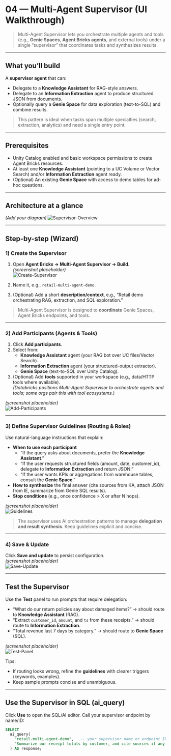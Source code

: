 # 04 — Multi-Agent Supervisor (UI Walkthrough)

> Multi-Agent Supervisor lets you orchestrate multiple agents and tools (e.g., **Genie Spaces**, **Agent Bricks agents**, and external tools) under a single “supervisor” that coordinates tasks and synthesizes results. 

---

## What you’ll build

A **supervisor agent** that can:
- Delegate to a **Knowledge Assistant** for RAG-style answers.
- Delegate to an **Information Extraction** agent to produce structured JSON from documents. 
- Optionally query a **Genie Space** for data exploration (text-to-SQL) and combine results. 

> This pattern is ideal when tasks span multiple specialties (search, extraction, analytics) and need a single entry point.

---

## Prerequisites

- Unity Catalog enabled and basic workspace permissions to create Agent Bricks resources. 
- At least one **Knowledge Assistant** (pointing to a UC Volume or Vector Search) and/or **Information Extraction** agent ready. 
- (Optional) An existing **Genie Space** with access to demo tables for ad-hoc questions.

---

## Architecture at a glance


*(Add your diagram)*
![Supervisor-Overview](assets/multi-agent/overview.png)

---

## Step-by-step (Wizard)

### 1) Create the Supervisor
1. Open **Agent Bricks → Multi-Agent Supervisor → Build**.  
   *(screenshot placeholder)*  
   ![Create-Supervisor](assets/multi-agent/step1-build.png)

2. Name it, e.g., `retail-multi-agent-demo`.  
3. (Optional) Add a short **description/context**, e.g., “Retail demo orchestrating RAG, extraction, and SQL exploration.”

> Multi-Agent Supervisor is designed to **coordinate** Genie Spaces, Agent Bricks endpoints, and tools. 

---

### 2) Add Participants (Agents & Tools)
1. Click **Add participants**.  
2. Select from:
   - **Knowledge Assistant** agent (your RAG bot over UC files/Vector Search). 
   - **Information Extraction** agent (your structured-output extractor).  
   - **Genie Space** (text-to-SQL over Unity Catalog). 
3. (Optional) Add **tools** supported in your workspace (e.g., data/HTTP tools where available).  
   *(Databricks positions Multi-Agent Supervisor to orchestrate agents and tools; some orgs pair this with tool ecosystems.)*

*(screenshot placeholder)*  
![Add-Participants](assets/multi-agent/step2-participants.png)

---

### 3) Define Supervisor Guidelines (Routing & Roles)
Use natural-language instructions that explain:
- **When to use each participant**  
  - “If the query asks about documents, prefer the **Knowledge Assistant**.”  
  - “If the user requests structured fields (amount, date, customer_id), delegate to **Information Extraction** and return JSON.”  
  - “If the user wants KPIs or aggregations from warehouse tables, consult the **Genie Space**.”
- **How to synthesize** the final answer (cite sources from KA, attach JSON from IE, summarize from Genie SQL results).
- **Stop conditions** (e.g., once confidence > X or after N hops).

*(screenshot placeholder)*  
![Guidelines](assets/multi-agent/step3-guidelines.png)

> The supervisor uses AI orchestration patterns to manage **delegation and result synthesis**. Keep guidelines explicit and concise.

---

### 4) Save & Update
Click **Save and update** to persist configuration.  
*(screenshot placeholder)*  
![Save-Update](assets/multi-agent/step4-save.png)

---

## Test the Supervisor

Use the **Test** panel to run prompts that require delegation:

- “What do our return policies say about damaged items?” → should route to **Knowledge Assistant** (RAG).  
- “Extract `customer_id`, `amount`, and `ts` from these receipts.” → should route to **Information Extraction**.  
- “Total revenue last 7 days by category.” → should route to **Genie Space** (SQL).

*(screenshot placeholder)*  
![Test-Panel](assets/multi-agent/step5-test.png)

Tips:
- If routing looks wrong, refine the **guidelines** with clearer triggers (keywords, examples).
- Keep sample prompts concise and unambiguous.

---

## Use the Supervisor in SQL (ai_query)

Click **Use** to open the SQL/AI editor. Call your supervisor endpoint by name/ID:

```sql
SELECT
  ai_query(
    "retail-multi-agent-demo",   -- your supervisor name or endpoint ID
    "Summarize our receipt totals by customer, and cite sources if any were used"
  ) AS response;

